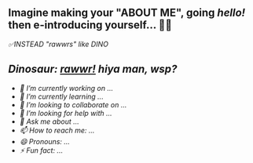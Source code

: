 <h2 class="lead">
        Imagine making your "ABOUT ME", going <em>hello!</em> then e-introducing yourself... 🤦‍♀️
      </h2>

<i>✅INSTEAD "rawwrs" like DINO </i>

## <em>Dinosaur: **[rawwr!](https://github.com/rawwr-cmd)** hiya man, wsp?<em>


- 🔭 I’m currently working on ...
- 🌱 I’m currently learning ...
- 👯 I’m looking to collaborate on ...
- 🤔 I’m looking for help with ...
- 💬 Ask me about ...
- 📫 How to reach me: ...
- 😄 Pronouns: ...
- ⚡ Fun fact: ...

